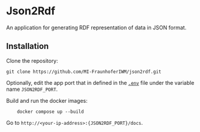 # Json2Rdf

An application for generating RDF representation of data in JSON format.

## Installation

Clone the repository:
```
git clone https://github.com/MI-FraunhoferIWM/json2rdf.git
```

Optionally, edit the app port that in defined in the [`.env`](./.env) file under the variable name `JSON2RDF_PORT`.

Build and run the docker images:
```
    docker compose up --build
```

Go to `http://<your-ip-address>:{JSON2RDF_PORT}/docs`.
